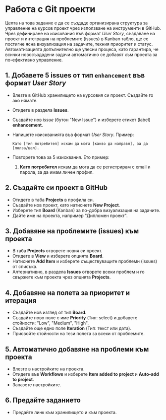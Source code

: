 # Работа с Git проекти

Целта на това задание е да се създаде организирана структура за управление на курсов проект чрез използване на инструменти в GitHub. Чрез дефиниране на изисквания във формат _User Story_, създаване на проект и интеграция на проблемите (issues) в Kanban табло, ще се постигне ясна визуализация на задачите, техния приоритет и статус. Автоматизацията допълнително ще улесни процеса, като гарантира, че всички новосъздадени задачи автоматично се добавят към проекта за по-ефективно управление.
## 1. **Добавете 5 issues от тип `enhancement` във формат _User Story_**

- Влезте в GitHub хранилището на курсовия си проект. Създайте го ако нямате.
- Отидете в раздела **Issues**.
- Създайте нов _issue_ (бутон "New Issue") и изберете етикет (label) **enhancement**.
- Напишете изискванията във формат _User Story_. Пример:
  ```
  Като [тип потребител] искам да мога [какво да направя], за да [полза/цел].
  ```

- Повторете това за 5 изисквания. Ето пример:
    1. **Като потребител** искам да мога да се регистрирам с email и парола, за да имам личен профил.
## 2. **Създайте си проект в GitHub**

- Отидете в таба **Projects** в профила си.
- Създайте нов проект, като натиснете **New Project**.
- Изберете тип **Board** (Kanban) за по-добра визуализация на задачите.
- Дайте име на проекта, например "Дипломен проект".

## 3. **Добавяне на проблемите (issues) към проекта**

- В таба **Projects** отворете новия си проект.
- Отидете в **View** и изберете опцията **Board**.
- Натиснете **Add Item** и изберете съществуващите проблеми (issues) от списъка.
- Алтернативно, в раздела **Issues** отворете всеки проблем и го свържете към проекта чрез опцията **Projects**.

## 4. **Добавяне на полета за приоритет и итерация**

- Създайте нов изглед от тип **Board**.
- Създайте ново поле с име **Priority** (Тип: select) и добавете стойности: "Low", "Medium", "High".
- Създайте още едно поле **Iteration** (Тип: текст или дата).
- Присвойте стойности на тези полета за всеки от проблемите.

## 5. **Автоматично добавяне на проблеми към проекта**

- Влезте в настройките на проекта.
- Отидете във **Workflows** и изберете **Item added to project** и **Auto-add to project**.
- Запазете настройките.

## 6. Предайте заданието

-  Предайте линк към хранилището и към проекта.
